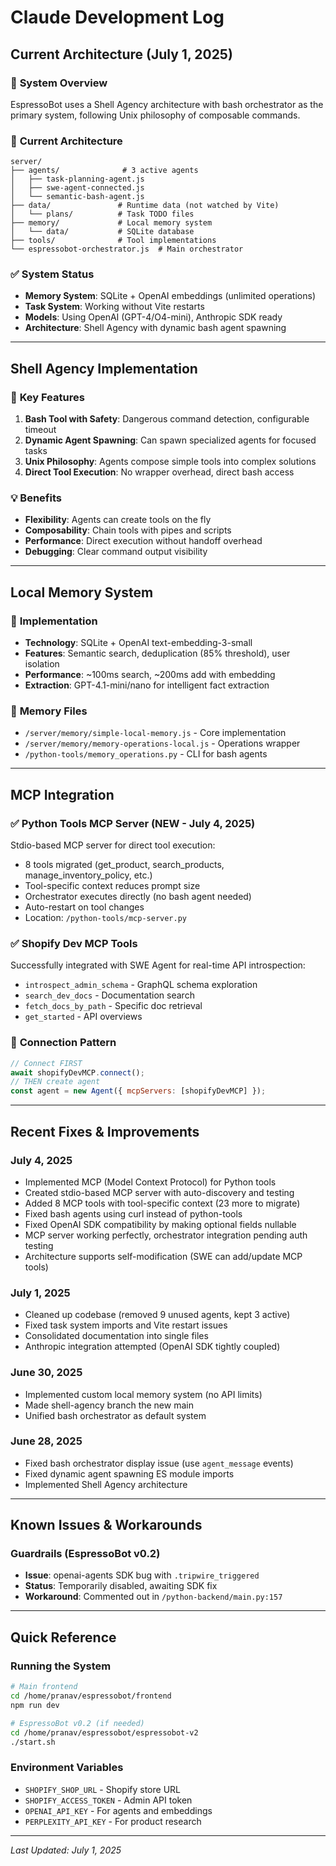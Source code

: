 # Claude Development Log

## Current Architecture (July 1, 2025)

### 🎯 **System Overview**
EspressoBot uses a Shell Agency architecture with bash orchestrator as the primary system, following Unix philosophy of composable commands.

### 📁 **Current Architecture**
```
server/
├── agents/              # 3 active agents
│   ├── task-planning-agent.js
│   ├── swe-agent-connected.js  
│   └── semantic-bash-agent.js
├── data/               # Runtime data (not watched by Vite)
│   └── plans/          # Task TODO files
├── memory/             # Local memory system
│   └── data/           # SQLite database
├── tools/              # Tool implementations
└── espressobot-orchestrator.js  # Main orchestrator
```

### ✅ **System Status**
- **Memory System**: SQLite + OpenAI embeddings (unlimited operations)
- **Task System**: Working without Vite restarts
- **Models**: Using OpenAI (GPT-4/O4-mini), Anthropic SDK ready
- **Architecture**: Shell Agency with dynamic bash agent spawning

---

## Shell Agency Implementation

### 🚀 **Key Features**
1. **Bash Tool with Safety**: Dangerous command detection, configurable timeout
2. **Dynamic Agent Spawning**: Can spawn specialized agents for focused tasks
3. **Unix Philosophy**: Agents compose simple tools into complex solutions
4. **Direct Tool Execution**: No wrapper overhead, direct bash access

### 💡 **Benefits**
- **Flexibility**: Agents can create tools on the fly
- **Composability**: Chain tools with pipes and scripts
- **Performance**: Direct execution without handoff overhead
- **Debugging**: Clear command output visibility

---

## Local Memory System

### 🔧 **Implementation**
- **Technology**: SQLite + OpenAI text-embedding-3-small
- **Features**: Semantic search, deduplication (85% threshold), user isolation
- **Performance**: ~100ms search, ~200ms add with embedding
- **Extraction**: GPT-4.1-mini/nano for intelligent fact extraction

### 📁 **Memory Files**
- `/server/memory/simple-local-memory.js` - Core implementation
- `/server/memory/memory-operations-local.js` - Operations wrapper
- `/python-tools/memory_operations.py` - CLI for bash agents

---

## MCP Integration

### ✅ **Python Tools MCP Server** (NEW - July 4, 2025)
Stdio-based MCP server for direct tool execution:
- 8 tools migrated (get_product, search_products, manage_inventory_policy, etc.)
- Tool-specific context reduces prompt size
- Orchestrator executes directly (no bash agent needed)
- Auto-restart on tool changes
- Location: `/python-tools/mcp-server.py`

### ✅ **Shopify Dev MCP Tools**
Successfully integrated with SWE Agent for real-time API introspection:
- `introspect_admin_schema` - GraphQL schema exploration
- `search_dev_docs` - Documentation search
- `fetch_docs_by_path` - Specific doc retrieval
- `get_started` - API overviews

### 🔧 **Connection Pattern**
```javascript
// Connect FIRST
await shopifyDevMCP.connect();
// THEN create agent
const agent = new Agent({ mcpServers: [shopifyDevMCP] });
```

---

## Recent Fixes & Improvements

### July 4, 2025
- Implemented MCP (Model Context Protocol) for Python tools
- Created stdio-based MCP server with auto-discovery and testing
- Added 8 MCP tools with tool-specific context (23 more to migrate)
- Fixed bash agents using curl instead of python-tools
- Fixed OpenAI SDK compatibility by making optional fields nullable
- MCP server working perfectly, orchestrator integration pending auth testing
- Architecture supports self-modification (SWE can add/update MCP tools)

### July 1, 2025
- Cleaned up codebase (removed 9 unused agents, kept 3 active)
- Fixed task system imports and Vite restart issues
- Consolidated documentation into single files
- Anthropic integration attempted (OpenAI SDK tightly coupled)

### June 30, 2025
- Implemented custom local memory system (no API limits)
- Made shell-agency branch the new main
- Unified bash orchestrator as default system

### June 28, 2025
- Fixed bash orchestrator display issue (use `agent_message` events)
- Fixed dynamic agent spawning ES module imports
- Implemented Shell Agency architecture

---

## Known Issues & Workarounds

### Guardrails (EspressoBot v0.2)
- **Issue**: openai-agents SDK bug with `.tripwire_triggered`
- **Status**: Temporarily disabled, awaiting SDK fix
- **Workaround**: Commented out in `/python-backend/main.py:157`

---

## Quick Reference

### Running the System
```bash
# Main frontend
cd /home/pranav/espressobot/frontend
npm run dev

# EspressoBot v0.2 (if needed)
cd /home/pranav/espressobot/espressobot-v2
./start.sh
```

### Environment Variables
- `SHOPIFY_SHOP_URL` - Shopify store URL
- `SHOPIFY_ACCESS_TOKEN` - Admin API token
- `OPENAI_API_KEY` - For agents and embeddings
- `PERPLEXITY_API_KEY` - For product research

---

*Last Updated: July 1, 2025*
